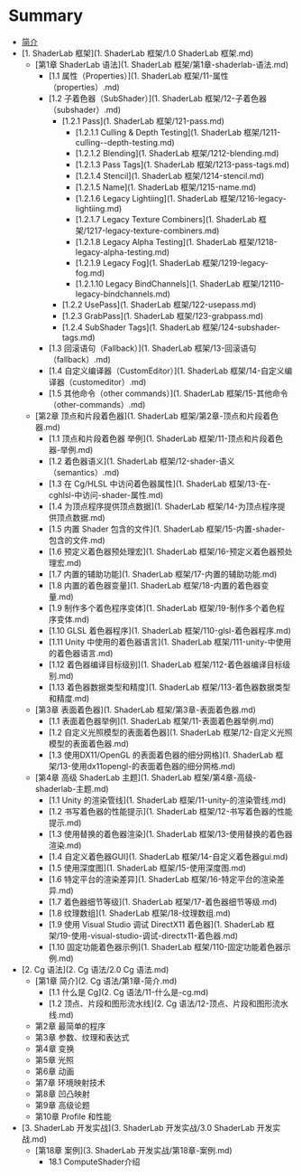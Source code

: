 # Summary

* [简介](README.md)
* [1. ShaderLab 框架](1. ShaderLab 框架/1.0 ShaderLab 框架.md)
    * [第1章 ShaderLab 语法](1. ShaderLab 框架/第1章-shaderlab-语法.md)
        * [1.1 属性（Properties）](1. ShaderLab 框架/11-属性（properties）.md)
        * [1.2 子着色器（SubShader）](1. ShaderLab 框架/12-子着色器（subshader）.md)
            * [1.2.1 Pass](1. ShaderLab 框架/121-pass.md)
                * [1.2.1.1 Culling & Depth Testing](1. ShaderLab 框架/1211-culling--depth-testing.md)
                * [1.2.1.2 Blending](1. ShaderLab 框架/1212-blending.md)
                * [1.2.1.3 Pass Tags](1. ShaderLab 框架/1213-pass-tags.md)
                * [1.2.1.4 Stencil](1. ShaderLab 框架/1214-stencil.md)
                * [1.2.1.5 Name](1. ShaderLab 框架/1215-name.md)
                * [1.2.1.6 Legacy Lightiing](1. ShaderLab 框架/1216-legacy-lightiing.md)
                * [1.2.1.7 Legacy Texture Combiners](1. ShaderLab 框架/1217-legacy-texture-combiners.md)
                * [1.2.1.8 Legacy Alpha Testing](1. ShaderLab 框架/1218-legacy-alpha-testing.md)
                * [1.2.1.9 Legacy Fog](1. ShaderLab 框架/1219-legacy-fog.md)
                * [1.2.1.10 Legacy BindChannels](1. ShaderLab 框架/12110-legacy-bindchannels.md)
            * [1.2.2 UsePass](1. ShaderLab 框架/122-usepass.md)
            * [1.2.3 GrabPass](1. ShaderLab 框架/123-grabpass.md)
            * [1.2.4 SubShader Tags](1. ShaderLab 框架/124-subshader-tags.md)
        * [1.3 回滚语句（Fallback）](1. ShaderLab 框架/13-回滚语句（fallback）.md)
        * [1.4 自定义编译器（CustomEditor）](1. ShaderLab 框架/14-自定义编译器（customeditor）.md)
        * [1.5 其他命令（other commands）](1. ShaderLab 框架/15-其他命令（other-commands）.md)
    * [第2章 顶点和片段着色器](1. ShaderLab 框架/第2章-顶点和片段着色器.md)
        * [1.1 顶点和片段着色器 举例](1. ShaderLab 框架/11-顶点和片段着色器-举例.md)
        * [1.2 着色器语义](1. ShaderLab 框架/12-shader-语义（semantics）.md)
        * [1.3 在 Cg\/HLSL 中访问着色器属性](1. ShaderLab 框架/13-在-cghlsl-中访问-shader-属性.md)
        * [1.4 为顶点程序提供顶点数据](1. ShaderLab 框架/14-为顶点程序提供顶点数据.md)
        * [1.5 内置 Shader 包含的文件](1. ShaderLab 框架/15-内置-shader-包含的文件.md)
        * [1.6 预定义着色器预处理宏](1. ShaderLab 框架/16-预定义着色器预处理宏.md)
        * [1.7 内置的辅助功能](1. ShaderLab 框架/17-内置的辅助功能.md)
        * [1.8 内置的着色器变量](1. ShaderLab 框架/18-内置的着色器变量.md)
        * [1.9 制作多个着色程序变体](1. ShaderLab 框架/19-制作多个着色程序变体.md)
        * [1.10 GLSL 着色器程序](1. ShaderLab 框架/110-glsl-着色器程序.md)
        * [1.11 Unity 中使用的着色器语言](1. ShaderLab 框架/111-unity-中使用的着色器语言.md)
        * [1.12 着色器编译目标级别](1. ShaderLab 框架/112-着色器编译目标级别.md)
        * [1.13 着色器数据类型和精度](1. ShaderLab 框架/113-着色器数据类型和精度.md)
    * [第3章 表面着色器](1. ShaderLab 框架/第3章-表面着色器.md)
        * [1.1 表面着色器举例](1. ShaderLab 框架/11-表面着色器举例.md)
        * [1.2 自定义光照模型的表面着色器](1. ShaderLab 框架/12-自定义光照模型的表面着色器.md)
        * [1.3 使用DX11\/OpenGL 的表面着色器的细分网格](1. ShaderLab 框架/13-使用dx11opengl-的表面着色器的细分网格.md)
    * [第4章 高级 ShaderLab 主题](1. ShaderLab 框架/第4章-高级-shaderlab-主题.md)
        * [1.1 Unity 的渲染管线](1. ShaderLab 框架/11-unity-的渲染管线.md)
        * [1.2 书写着色器的性能提示](1. ShaderLab 框架/12-书写着色器的性能提示.md)
        * [1.3 使用替换的着色器渲染](1. ShaderLab 框架/13-使用替换的着色器渲染.md)
        * [1.4 自定义着色器GUI](1. ShaderLab 框架/14-自定义着色器gui.md)
        * [1.5 使用深度图](1. ShaderLab 框架/15-使用深度图.md)
        * [1.6 特定平台的渲染差异](1. ShaderLab 框架/16-特定平台的渲染差异.md)
        * [1.7 着色器细节等级](1. ShaderLab 框架/17-着色器细节等级.md)
        * [1.8 纹理数组](1. ShaderLab 框架/18-纹理数组.md)
        * [1.9 使用 Visual Studio 调试 DirectX11 着色器](1. ShaderLab 框架/19-使用-visual-studio-调试-directx11-着色器.md)
        * [1.10 固定功能着色器示例](1. ShaderLab 框架/110-固定功能着色器示例.md)
* [2. Cg 语法](2. Cg 语法/2.0 Cg 语法.md)
    * [第1章 简介](2. Cg 语法/第1章-简介.md)
        * [1.1 什么是 Cg](2. Cg 语法/11-什么是-cg.md)
        * [1.2 顶点、片段和图形流水线](2. Cg 语法/12-顶点、片段和图形流水线.md)
    * 第2章 最简单的程序
    * 第3章 参数、纹理和表达式
    * 第4章 变换
    * 第5章 光照
    * 第6章 动画
    * 第7章 环境映射技术
    * 第8章 凹凸映射
    * 第9章 高级论题
    * 第10章 Profile 和性能
* [3. ShaderLab 开发实战](3. ShaderLab 开发实战/3.0 ShaderLab 开发实战.md)
    * [第18章 案例](3. ShaderLab 开发实战/第18章-案例.md)
        * 18.1 ComputeShader介绍

